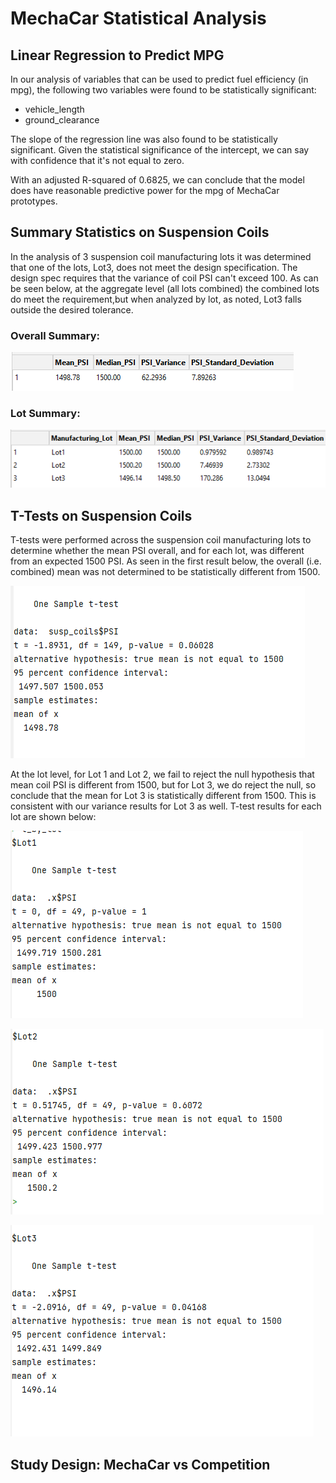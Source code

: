 # MechaCar Statistical Analysis

## Linear Regression to Predict MPG

In our analysis of variables that can be used to predict fuel efficiency (in mpg),
the following two variables were found to be statistically significant:
- vehicle_length
- ground_clearance

The slope of the regression line was also found to be statistically significant.
Given the statistical significance of the intercept, we can say with confidence
that it's not equal to zero.

With an adjusted R-squared of 0.6825, we can conclude that the model does have
reasonable predictive power for the mpg of MechaCar prototypes.

## Summary Statistics on Suspension Coils

In the analysis of 3 suspension coil manufacturing lots it was determined that one
of the lots, Lot3, does not meet the design specification.
The design spec requires that the variance of coil PSI can't exceed 100.
As can be seen below, at the aggregate level (all lots combined) the combined
lots do meet the requirement,but when analyzed by lot, as noted, Lot3 falls outside the
desired tolerance.

### Overall Summary:

![Overall Summary](total_summary.png)

### Lot Summary:

![Lot Summary](lot_summary.png)


## T-Tests on Suspension Coils

T-tests were performed across the suspension coil manufacturing lots to determine
whether the mean PSI overall, and for each lot, was different from an expected 1500 PSI.
As seen in the first result below, the overall (i.e. combined) mean was not determined to be statistically different
from 1500.

![overall t result](total_t_test.png)

At the lot level, for Lot 1 and Lot 2, we fail to reject the null hypothesis that mean coil PSI
is different from 1500, but for Lot 3, we do reject the null, so conclude that the mean for Lot 3
is statistically different from 1500.  This is consistent with our variance results for Lot 3 as well.
T-test results for each lot are shown below:

![Lot 1](Lot1_t_test.png)


![Lot 2](Lot2_t_test.png)


![Lot 3](Lot3_t_test.png)


## Study Design: MechaCar vs Competition

